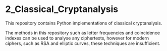 # 2_Classical_Cryptanalysis

This repository contains Python implementations of classical cryptanalysis.

The methods in this repository such as letter frequencies and coincidence
indexes can be used to analyse any ciphertexts, however for modern ciphers,
such as RSA and elliptic curves, these techniques are insufficient.

